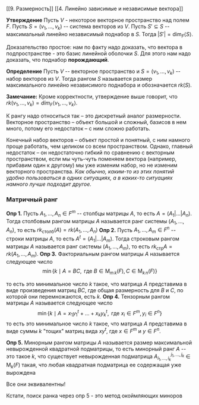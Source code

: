 [[9. Размерность]]
[[4. Линейно зависимые и независимые вектора]]

**Утверждение**
Пусть $V$ - некоторое векторное пространство над полем $F$. Пусть $S = (v_1,\ldots,v_k)$ -- система векторов из $V$. Пусть $S'\subseteq S$ -- максимальный линейно независимый поднабор в $S$. Тогда $|S'| = \dim_F \langle S\rangle$.

Доказательство простое: нам по факту надо доказать, что вектора в подпространстве - это базис линейной оболочки $S$. Для этого нам надо доказать, что поднабор **порождающий**. 

**Определение**
Пусть $V$ -- векторное пространство и $S = (v_1,\ldots,v_k)$ -- набор векторов из $V$.
Тогда рангом $S$ называется размер максимального линейно независимого поднабора и обозначается $rk(S)$. 

**Замечание:**
Кроме корректности, утверждение выше говорит, что $rk(v_1,...,v_k) = dim_F\langle v_1,...,v_k\rangle$. 

К рангу надо относиться так – это дискретный аналог размерности. Векторное пространство – объект большой и сложный, базисов в нем много, потому его недостаток – с ним сложно работать.

Конечный набор векторов – объект простой и понятный, с ним намного проще работать, чем целиком со всем пространством. Однако, главный недостаток – он недостаточно гибкий по сравнению с векторным пространством, если мы чуть-чуть поменяем вектора (например, прибавим один к другому) мы уже изменим набор, но не изменим векторного пространства. *Как обычно, каким-то из этих понятий удобно пользоваться в одних ситуациях, а в каких-то ситуациях намного лучше подходит другое.*

### Матричный ранг
**Опр 1.** Пусть $A_1,\ldots,A_n\in F^m$ -- столбцы матрицы $A$, то есть $A = (A_1|\ldots|A_n)$.
Тогда столбовым рангом матрицы $A$ называется ранг системы $(A_1,\ldots,A_n)$, то есть $rk_{\text{столб}}(A) = rk(A_1,\ldots,A_n)$
**Опр 2.** Пусть $A_1,\ldots,A_m\in F^n$ -- строки матрицы $A$, то есть $A^t = (A_1|\ldots|A_m)$.
Тогда строковым рангом матрицы $A$ называется ранг системы $(A_1,\ldots,A_m)$, то есть $rk_{\text{стр}} A = rk (A_1,\ldots,A_m)$.
**Опр 3.** Факториальным рангом матрицы $A$ называется следующее число
$$
\min \{k \mid A = BC,\text{ где }B\in \operatorname{M}_{m\,k}(F),\,C\in\operatorname{M}_{k\,n}(F)\}
$$

то есть это минимальное число $k$ такое, что матрица $A$ представима в виде произведения матриц $BC$, где общая размерность для $B$ и $C$, по которой они перемножаются, есть $k$.
**Опр 4.** Тензорным рангом матрицы $A$ называется следующее число
$$
\min\{k \mid A = x_1y_1^t+\ldots + x_k y_k^t,\text{ где }x_i\in F^m,\, y_i\in F^n\}
$$
то есть это минимальное число $k$ такое, что матрица $A$ представима в виде суммы $k$ "тощих" матриц вида $xy^t$, где $x\in F^m$ и $y\in F^n$.

**Опр 5.** Минорным рангом матрицы $A$ называется размер максимальной невырожденной квадратной подматрицы, то есть минорный ранг $A$ -- это такое $k$, что существует невырожденная подматрица $A_{i_1,\ldots,i_k}^{j_1,\ldots,j_k}\in \operatorname{M}_k(F)$ такая, что любая квадратная подматрица ее содержащая уже вырождена

Все они эквивалентны!

Кстати, поиск ранка через опр 5 - это метод окоймляющих миноров